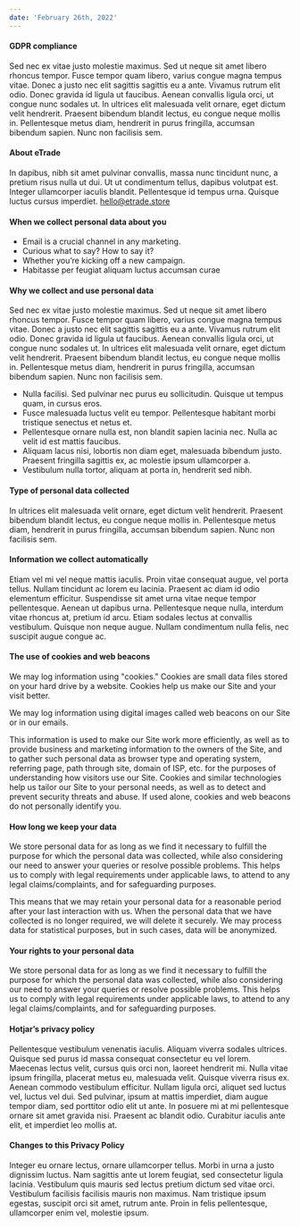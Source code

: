 ```yaml
---
date: 'February 26th, 2022'
---
```


#### GDPR compliance

Sed nec ex vitae justo molestie maximus. Sed ut neque sit amet libero rhoncus tempor. Fusce tempor quam libero, varius congue magna tempus vitae. Donec a justo nec elit sagittis sagittis eu a ante. Vivamus rutrum elit odio. Donec gravida id ligula ut faucibus. Aenean convallis ligula orci, ut congue nunc sodales ut. In ultrices elit malesuada velit ornare, eget dictum velit hendrerit. Praesent bibendum blandit lectus, eu congue neque mollis in. Pellentesque metus diam, hendrerit in purus fringilla, accumsan bibendum sapien. Nunc non facilisis sem.

#### About eTrade

In dapibus, nibh sit amet pulvinar convallis, massa nunc tincidunt nunc, a pretium risus nulla ut dui. Ut ut condimentum tellus, dapibus volutpat est. Integer ullamcorper iaculis blandit. Pellentesque id tempus urna. Quisque luctus cursus imperdiet. [hello@etrade.store](mailto:hello@etrade.store)

#### When we collect personal data about you

- Email is a crucial channel in any marketing.
- Curious what to say? How to say it?
- Whether you’re kicking off a new campaign.
- Habitasse per feugiat aliquam luctus accumsan curae

#### Why we collect and use personal data

Sed nec ex vitae justo molestie maximus. Sed ut neque sit amet libero rhoncus tempor. Fusce tempor quam libero, varius congue magna tempus vitae. Donec a justo nec elit sagittis sagittis eu a ante. Vivamus rutrum elit odio. Donec gravida id ligula ut faucibus. Aenean convallis ligula orci, ut congue nunc sodales ut. In ultrices elit malesuada velit ornare, eget dictum velit hendrerit. Praesent bibendum blandit lectus, eu congue neque mollis in. Pellentesque metus diam, hendrerit in purus fringilla, accumsan bibendum sapien. Nunc non facilisis sem.

- Nulla facilisi. Sed pulvinar nec purus eu sollicitudin. Quisque ut tempus quam, in cursus eros.
- Fusce malesuada luctus velit eu tempor. Pellentesque habitant morbi tristique senectus et netus et.
- Pellentesque ornare nulla est, non blandit sapien lacinia nec. Nulla ac velit id est mattis faucibus.
- Aliquam lacus nisi, lobortis non diam eget, malesuada bibendum justo. Praesent fringilla sagittis ex, ac molestie ipsum ullamcorper a.
- Vestibulum nulla tortor, aliquam at porta in, hendrerit sed nibh.

#### Type of personal data collected

In ultrices elit malesuada velit ornare, eget dictum velit hendrerit. Praesent bibendum blandit lectus, eu congue neque mollis in. Pellentesque metus diam, hendrerit in purus fringilla, accumsan bibendum sapien. Nunc non facilisis sem.

#### Information we collect automatically

Etiam vel mi vel neque mattis iaculis. Proin vitae consequat augue, vel porta tellus. Nullam tincidunt ac lorem eu lacinia. Praesent ac diam id odio elementum efficitur. Suspendisse sit amet urna vitae neque tempor pellentesque. Aenean ut dapibus urna. Pellentesque neque nulla, interdum vitae rhoncus at, pretium id arcu. Etiam sodales lectus at convallis vestibulum. Quisque non neque augue. Nullam condimentum nulla felis, nec suscipit augue congue ac.

#### The use of cookies and web beacons

We may log information using "cookies." Cookies are small data files stored on your hard drive by a website. Cookies help us make our Site and your visit better.

We may log information using digital images called web beacons on our Site or in our emails.

This information is used to make our Site work more efficiently, as well as to provide business and marketing information to the owners of the Site, and to gather such personal data as browser type and operating system, referring page, path through site, domain of ISP, etc. for the purposes of understanding how visitors use our Site. Cookies and similar technologies help us tailor our Site to your personal needs, as well as to detect and prevent security threats and abuse. If used alone, cookies and web beacons do not personally identify you.

#### How long we keep your data

We store personal data for as long as we find it necessary to fulfill the purpose for which the personal data was collected, while also considering our need to answer your queries or resolve possible problems. This helps us to comply with legal requirements under applicable laws, to attend to any legal claims/complaints, and for safeguarding purposes.

This means that we may retain your personal data for a reasonable period after your last interaction with us. When the personal data that we have collected is no longer required, we will delete it securely. We may process data for statistical purposes, but in such cases, data will be anonymized.

#### Your rights to your personal data

We store personal data for as long as we find it necessary to fulfill the purpose for which the personal data was collected, while also considering our need to answer your queries or resolve possible problems. This helps us to comply with legal requirements under applicable laws, to attend to any legal claims/complaints, and for safeguarding purposes.

#### Hotjar’s privacy policy

Pellentesque vestibulum venenatis iaculis. Aliquam viverra sodales ultrices. Quisque sed purus id massa consequat consectetur eu vel lorem. Maecenas lectus velit, cursus quis orci non, laoreet hendrerit mi. Nulla vitae ipsum fringilla, placerat metus eu, malesuada velit. Quisque viverra risus ex. Aenean commodo vestibulum efficitur. Nullam ligula orci, aliquet sed luctus vel, luctus vel dui. Sed pulvinar, ipsum at mattis imperdiet, diam augue tempor diam, sed porttitor odio elit ut ante. In posuere mi at mi pellentesque ornare sit amet gravida nisi. Praesent ac blandit odio. Curabitur iaculis ante elit, et imperdiet leo mollis at.

#### Changes to this Privacy Policy

Integer eu ornare lectus, ornare ullamcorper tellus. Morbi in urna a justo dignissim luctus. Nam sagittis ante ut lorem feugiat, sed consectetur ligula lacinia. Vestibulum quis mauris sed lectus pretium dictum sed vitae orci. Vestibulum facilisis facilisis mauris non maximus. Nam tristique ipsum egestas, suscipit orci sit amet, rutrum ante. Proin in felis pellentesque, ullamcorper enim vel, molestie ipsum.